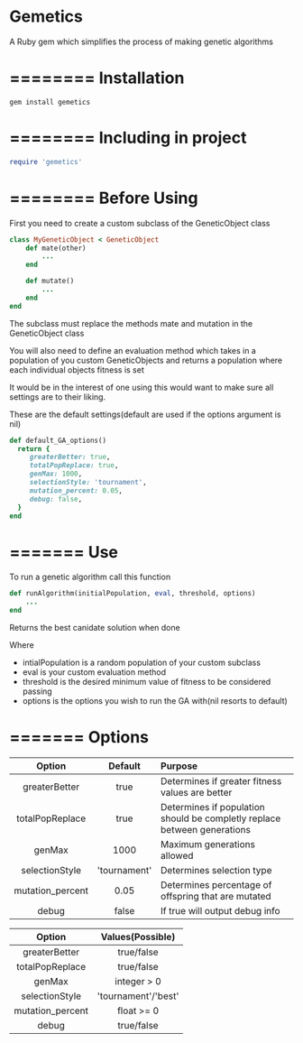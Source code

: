 Gemetics
========
A Ruby gem which simplifies the process of making genetic algorithms

========
Installation
========
```
gem install gemetics
```

========
Including in project
========
```ruby
require 'gemetics'
```

========
Before Using
========
First you need to create a custom subclass of the GeneticObject class

```ruby
class MyGeneticObject < GeneticObject
	def mate(other)
		...
	end

	def mutate()
		...
	end
end
``` 

The subclass must replace the methods mate and mutation in the GeneticObject class

You will also need to define an evaluation method which takes in a population of you custom GeneticObjects
and returns a population where each individual objects fitness is set

It would be in the interest of one using this would want to make sure all settings are to their liking.

These are the default settings(default are used if the options argument is nil)

```ruby
def default_GA_options()
  return {
	 greaterBetter: true,
	 totalPopReplace: true,
	 genMax: 1000,
	 selectionStyle: 'tournament',
	 mutation_percent: 0.05,
	 debug: false,
  }
end
```

=======
Use
=======
To run a genetic algorithm call this function

```ruby
def runAlgorithm(initialPopulation, eval, threshold, options)
	...
end
```
Returns the best canidate solution when done

Where
* intialPopulation is a random population of your custom subclass
* eval is your custom evaluation method
* threshold is the desired minimum value of fitness to be considered passing
* options is the options you wish to run the GA with(nil resorts to default)


=======
Options
=======
|Option             |Default     |Purpose                                                                 |
|:-----------------:|:----------:|:-----------------------------------------------------------------------|
|greaterBetter      |true        |Determines if greater fitness values are better                         |
|totalPopReplace    |true        |Determines if population should be completly replace between generations|
|genMax             |1000        |Maximum generations allowed                                             |
|selectionStyle     |'tournament'|Determines selection type                                               |
|mutation_percent   |0.05        |Determines percentage of offspring that are mutated                     |
|debug              |false       |If true will output debug info                                          |

|Option             |Values(Possible)      |
|:-----------------:|:--------------------:|
|greaterBetter      |true/false            |
|totalPopReplace    |true/false            |
|genMax             |integer > 0           |
|selectionStyle     |'tournament'/'best'   |
|mutation_percent   |float >= 0            |
|debug              |true/false            |